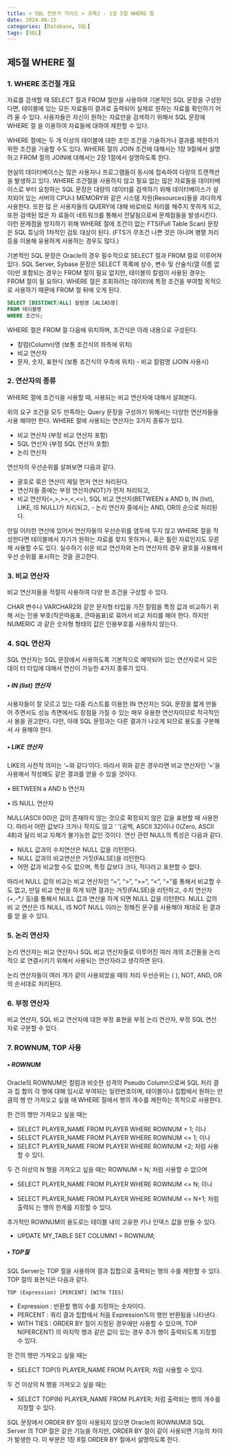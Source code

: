 ```yaml
---
title: < SQL 전문가 가이드 > 과목2 - 1장 5절 WHERE 절
date: 2024-06-15
categories: [Database, SQL]
tags: [SQL]
---
```


## 제5절 WHERE 절

### 1. WHERE 조건절 개요

자료를 검색할 때 SELECT 절과 FROM 절만을 사용하여 기본적인 SQL 문장을 구성한 다면, 테이블에 있는 모든 자료들이 결과로 출력되어 실제로 원하는 자료를 확인하기 어려 울 수 있다. 사용자들은 자신이 원하는 자료만을 검색하기 위해서 SQL 문장에 WHERE 절 을 이용하여 자료들에 대하여 제한할 수 있다.

WHERE 절에는 두 개 이상의 테이블에 대한 조인 조건을 기술하거나 결과를 제한하기 위한 조건을 기술할 수도 있다. WHERE 절의 JOIN 조건에 대해서는 1장 9절에서 설명하고 FROM 절의 JOIN에 대해서는 2장 1절에서 설명하도록 한다.

현실의 데이터베이스는 많은 사용자나 프로그램들이 동시에 접속하여 다량의 트랜잭션을 발생하고 있다. WHERE 조건절을 사용하지 않고 필요 없는 많은 자료들을 데이터베이스로 부터 요청하는 SQL 문장은 대량의 데이터를 검색하기 위해 데이터베이스가 설치되어 있는 서버의 CPU나 MEMORY와 같은 시스템 자원(Resources)들을 과다하게 사용한다. 또한 많 은 사용자들의 QUERY에 대해 바로바로 처리를 해주지 못하게 되고, 또한 검색된 많은 자 료들이 네트워크를 통해서 전달됨으로써 문제점들을 발생시킨다. 이런 문제점을 방지하기 위해 WHERE 절에 조건이 없는 FTS(Full Table Scan) 문장은 SQL 튜닝의 1차적인 검토 대상이 된다. (FTS가 무조건 나쁜 것은 아니며 병렬 처리 등을 이용해 유용하게 사용하는 경우도 많다.)

기본적인 SQL 문장은 Oracle의 경우 필수적으로 SELECT 절과 FROM 절로 이루어져 있다. SQL Server, Sybase 문장은 SELECT 목록에 상수, 변수 및 산술식(열 이름 없이)만 포함되는 경우는 FROM 절이 필요 없지만, 테이블의 칼럼이 사용된 경우는 FROM 절이 필 요하다. WHERE 절은 조회하려는 데이터에 특정 조건을 부여할 목적으로 사용하기 때문에 FROM 절 뒤에 오게 된다.

```sql
SELECT [DISTINCT/ALL] 칼럼명 [ALIAS명]
FROM 테이블명
WHERE 조건식;
```

WHERE 절은 FROM 절 다음에 위치하며, 조건식은 아래 내용으로 구성된다.

- 칼럼(Column)명 (보통 조건식의 좌측에 위치)
- 비교 연산자
- 문자, 숫자, 표현식 (보통 조건식의 우측에 위치) - 비교 칼럼명 (JOIN 사용시)

### 2. 연산자의 종류

WHERE 절에 조건식을 사용할 때, 사용되는 비교 연산자에 대해서 살펴본다.

위의 요구 조건을 모두 만족하는 Query 문장을 구성하기 위해서는 다양한 연산자들을 사용 해야만 한다. WHERE 절에 사용되는 연산자는 3가지 종류가 있다.

- 비교 연산자 (부정 비교 연산자 포함)
- SQL 연산자 (부정 SQL 연산자 포함)
- 논리 연산자

연산자의 우선순위를 살펴보면 다음과 같다.

- 괄호로 묶은 연산이 제일 먼저 연산 처리된다.
- 연산자들 중에는 부정 연산자(NOT)가 먼저 처리되고,
- 비교 연산자(=,>,>=,<,<=), SQL 비교 연산자(BETWEEN a AND b, IN (list), LIKE, IS NULL)가 처리되고, - 논리 연산자 중에서는 AND, OR의 순으로 처리된다.

만일 이러한 연산에 있어서 연산자들의 우선순위를 염두에 두지 않고 WHERE 절을 작 성한다면 테이블에서 자기가 원하는 자료를 찾지 못하거나, 혹은 틀린 자료인지도 모른 채 사용할 수도 있다. 실수하기 쉬운 비교 연산자와 논리 연산자의 경우 괄호를 사용해서 우선 순위를 표시하는 것을 권고한다.

### 3. 비교 연산자

비교 연산자들을 적절히 사용하여 다양 한 조건을 구성할 수 있다.

CHAR 변수나 VARCHAR2와 같은 문자형 타입을 가진 칼럼을 특정 값과 비교하기 위해 서는 인용 부호(작은따옴표, 큰따옴표)로 묶어서 비교 처리를 해야 한다. 하지만 NUMERIC 과 같은 숫자형 형태의 값은 인용부호를 사용하지 않는다.

### 4. SQL 연산자

SQL 연산자는 SQL 문장에서 사용하도록 기본적으로 예약되어 있는 연산자로서 모든 데이 터 타입에 대해서 연산이 가능한 4가지 종류가 있다.

##### • IN (list) 연산자

사용자들이 잘 모르고 있는 다중 리스트를 이용한 IN 연산자는 SQL 문장을 짧게 만들 어 주면서도 성능 측면에서도 장점을 가질 수 있는 매우 유용한 연산자이므로 적극적인 사 용을 권고한다. 다만, 아래 SQL 문장과는 다른 결과가 나오게 되므로 용도를 구분해서 사 용해야 한다.

##### • LIKE 연산자

LIKE의 사전적 의미는 ‘~와 같다’이다. 따라서 위와 같은 경우라면 비교 연산자인 ‘=’을 사용해서 작성해도 같은 결과를 얻을 수 있을 것이다.

• BETWEEN a AND b 연산자

• IS NULL 연산자

NULL(ASCII 00)은 값이 존재하지 않는 것으로 확정되지 않은 값을 표현할 때 사용한 다. 따라서 어떤 값보다 크거나 작지도 않고 ‘ ’(공백, ASCII 32)이나 0(Zero, ASCII 48)과 달리 비교 자체가 불가능한 값인 것이다. 연산 관련 NULL의 특성은 다음과 같다.

- NULL 값과의 수치연산은 NULL 값을 리턴한다.
- NULL 값과의 비교연산은 거짓(FALSE)을 리턴한다.
- 어떤 값과 비교할 수도 없으며, 특정 값보다 크다, 적다라고 표현할 수 없다.

따라서 NULL 값의 비교는 비교 연산자인 “=”, “>”, “>=”, “<”, “=”를 통해서 비교할 수도 없고, 만일 비교 연산을 하게 되면 결과는 거짓(FALSE)을 리턴하고, 수치 연산자 (+,-\*,/ 등)를 통해서 NULL 값과 연산을 하게 되면 NULL 값을 리턴한다. NULL 값의 비 교 연산은 IS NULL, IS NOT NULL 이라는 정해진 문구를 사용해야 제대로 된 결과를 얻 을 수 있다.

### 5. 논리 연산자

논리 연산자는 비교 연산자나 SQL 비교 연산자들로 이루어진 여러 개의 조건들을 논리적으 로 연결시키기 위해서 사용되는 연산자라고 생각하면 된다.

논리 연산자들이 여러 개가 같이 사용되었을 때의 처리 우선순위는 ( ), NOT, AND, OR의 순서대로 처리된다.

### 6. 부정 연산자

비교 연산자, SQL 비교 연산자에 대한 부정 표현을 부정 논리 연산자, 부정 SQL 연산 자로 구분할 수 있다.

### 7. ROWNUM, TOP 사용

##### • ROWNUM

Oracle의 ROWNUM은 칼럼과 비슷한 성격의 Pseudo Column으로써 SQL 처리 결과 집 합의 각 행에 대해 임시로 부여되는 일련번호이며, 테이블이나 집합에서 원하는 만큼의 행 만 가져오고 싶을 때 WHERE 절에서 행의 개수를 제한하는 목적으로 사용한다.

한 건의 행만 가져오고 싶을 때는

- SELECT PLAYER_NAME FROM PLAYER WHERE ROWNUM = 1; 이나
- SELECT PLAYER_NAME FROM PLAYER WHERE ROWNUM <= 1; 이나
- SELECT PLAYER_NAME FROM PLAYER WHERE ROWNUM <2; 처럼 사용할 수 있다.

두 건 이상의 N 행을 가져오고 싶을 때는 ROWNUM = N; 처럼 사용할 수 없으며

- SELECT PLAYER_NAME FROM PLAYER WHERE ROWNUM <= N; 이나

- SELECT PLAYER_NAME FROM PLAYER WHERE ROWNUM <= N+1; 처럼 출력되 는 행의 한계를 지정할 수 있다.

추가적인 ROWNUM의 용도로는 테이블 내의 고유한 키나 인덱스 값을 만들 수 있다.

- UPDATE MY_TABLE SET COLUMN1 = ROWNUM;

##### • TOP절

SQL Server는 TOP 절을 사용하여 결과 집합으로 출력되는 행의 수를 제한할 수 있다. TOP 절의 표현식은 다음과 같다.

```
TOP (Expression) [PERCENT] [WITH TIES]
```

- Expression : 반환할 행의 수를 지정하는 숫자이다.
- PERCENT : 쿼리 결과 집합에서 처음 Expression%의 행만 반환됨을 나타낸다.
- WITH TIES : ORDER BY 절이 지정된 경우에만 사용할 수 있으며, TOP N(PERCENT) 의 마지막 행과 같은 값이 있는 경우 추가 행이 출력되도록 지정할 수 있다.

한 건의 행만 가져오고 싶을 때는

- SELECT TOP(1) PLAYER_NAME FROM PLAYER; 처럼 사용할 수 있다.

두 건 이상의 N 행을 가져오고 싶을 때는

- SELECT TOP(N) PLAYER_NAME FROM PLAYER; 처럼 출력되는 행의 개수를 지정할 수 있다.

SQL 문장에서 ORDER BY 절이 사용되지 않으면 Oracle의 ROWNUM과 SQL Server 의 TOP 절은 같은 기능을 하지만, ORDER BY 절이 같이 사용되면 기능의 차이가 발생한 다. 이 부분은 1장 8절 ORDER BY 절에서 설명하도록 한다.
